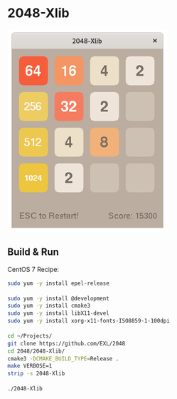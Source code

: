 2048-Xlib
=========

![2048-Xlib Fedora 32 Screenshot](../image/2048-Xlib-Screenshot.png)

## Build & Run

CentOS 7 Recipe:

```sh
sudo yum -y install epel-release

sudo yum -y install @development
sudo yum -y install cmake3
sudo yum -y install libX11-devel
sudo yum -y install xorg-x11-fonts-ISO8859-1-100dpi

cd ~/Projects/
git clone https://github.com/EXL/2048
cd 2048/2048-Xlib/
cmake3 -DCMAKE_BUILD_TYPE=Release .
make VERBOSE=1
strip -s 2048-Xlib

./2048-Xlib
```

